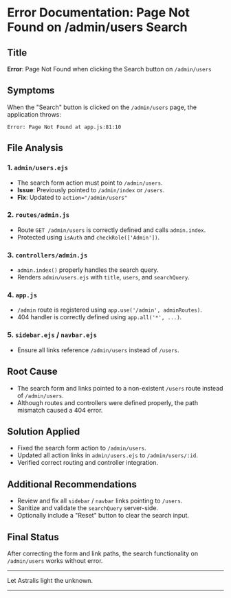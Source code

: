 # Error Documentation: Page Not Found on /admin/users Search

## Title
**Error**: Page Not Found when clicking the Search button on `/admin/users`

## Symptoms
When the "Search" button is clicked on the `/admin/users` page, the application throws:

```
Error: Page Not Found at app.js:81:10
```

## File Analysis

### 1. `admin/users.ejs`
- The search form action must point to `/admin/users`.
- **Issue**: Previously pointed to `/admin/index` or `/users`.
- **Fix**: Updated to `action="/admin/users"`

### 2. `routes/admin.js`
- Route `GET /admin/users` is correctly defined and calls `admin.index`.
- Protected using `isAuth` and `checkRole(['Admin'])`.

### 3. `controllers/admin.js`
- `admin.index()` properly handles the search query.
- Renders `admin/users.ejs` with `title`, `users`, and `searchQuery`.

### 4. `app.js`
- `/admin` route is registered using `app.use('/admin', adminRoutes)`.
- 404 handler is correctly defined using `app.all('*', ...)`.

### 5. `sidebar.ejs` / `navbar.ejs`
- Ensure all links reference `/admin/users` instead of `/users`.

## Root Cause
- The search form and links pointed to a non-existent `/users` route instead of `/admin/users`.
- Although routes and controllers were defined properly, the path mismatch caused a 404 error.

## Solution Applied
- Fixed the search form action to `/admin/users`.
- Updated all action links in `admin/users.ejs` to `/admin/users/:id`.
- Verified correct routing and controller integration.

## Additional Recommendations
- Review and fix all `sidebar` / `navbar` links pointing to `/users`.
- Sanitize and validate the `searchQuery` server-side.
- Optionally include a "Reset" button to clear the search input.

## Final Status
After correcting the form and link paths, the search functionality on `/admin/users` works without error.

---

Let Astralis light the unknown.

---
